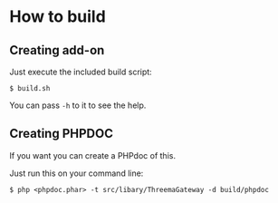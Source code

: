 # How to build

## Creating add-on
Just execute the included build script:

```console
$ build.sh
```

You can pass `-h` to it to see the help.

## Creating PHPDOC
If you want you can create a PHPdoc of this.

Just run this on your command line:

```console
$ php <phpdoc.phar> -t src/libary/ThreemaGateway -d build/phpdoc
```

